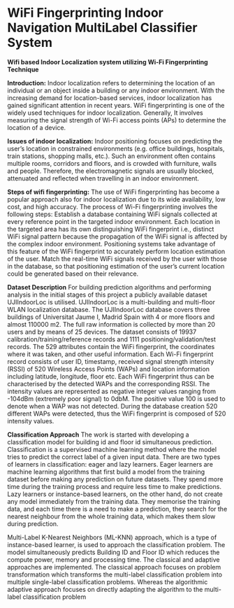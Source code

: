 # WiFi Fingerprinting Indoor Navigation MultiLabel Classifier System
**Wifi based Indoor Localization system utilizing Wi-Fi Fingerprinting Technique**

**Introduction:** Indoor localization refers to determining the location of an individual or an object inside a building or any indoor environment. With the increasing demand for location-based services, indoor localization has gained significant attention in recent years. WiFi fingerprinting is one of the widely used techniques for indoor localization. Generally, It involves measuring the signal strength of Wi-Fi access points (APs) to determine the location of a device.

**Issues of indoor localization:** Indoor positioning focuses on predicting the user’s location in constrained environments (e.g. office buildings, hospitals, train stations, shopping malls, etc.). Such an environment often contains multiple rooms, corridors and floors, and is crowded with furniture, walls and people. Therefore, the electromagnetic signals are usually blocked, attenuated and reflected when travelling in an indoor environment.

**Steps of wifi fingerprinting:** The use of WiFi fingerprinting has become a popular approach also for indoor localization due to its wide availability, low cost, and high accuracy. The process of Wi-Fi fingerprinting involves the following steps: 
Establish a database containing WiFi signals collected at every reference point in the targeted indoor environment. 
Each location in the targeted area has its own distinguishing WiFi fingerprint i.e., distinct WiFi signal pattern because the propagation of the WiFi signal is affected by the complex indoor environment.
Positioning systems take advantage of this feature of the WiFi fingerprint to accurately perform location estimation of the user.
Match the real-time WiFi signals received by the user with those in the database, so that positioning estimation of the user’s current location could be generated based on their relevance.

**Dataset Description**
For building prediction algorithms and performing analysis in the initial stages of this project a publicly available dataset UJIIndoorLoc is utilised. UJIIndoorLoc is a multi-building and multi-floor WLAN localization database. The UJIIndoorLoc database covers three buildings of Universitat Jaume I, Madrid Spain with 4 or more floors and almost 110000 m2. The full raw information is collected by more than 20 users and by means of 25 devices. The dataset consists of 19937 calibration/training/reference records and 1111 positioning/validation/test records. 
The 529 attributes contain the WiFi fingerprint, the coordinates where it was taken, and other useful information. Each Wi-Fi fingerprint record consists of user ID, timestamp, received signal strength intensity (RSSI) of 520 Wireless Access Points (WAPs) and location information including latitude, longitude, floor etc. Each WiFi fingerprint thus can be characterised by the detected WAPs and the corresponding RSSI. The intensity values are represented as negative integer values ranging from -104dBm (extremely poor signal) to 0dbM. The positive value 100 is used to denote when a WAP was not detected. During the database creation 520 different WAPs were detected, thus the WiFi fingerprint is composed of 520 intensity values. 

**Classification Approach**
The work is started with developing a classification model for building id and floor id simultaneous prediction. Classification is a supervised machine learning method where the model tries to predict the correct label of a given input data. There are two types of learners in classification: eager and lazy learners. Eager learners are machine learning algorithms that first build a model from the training dataset before making any prediction on future datasets. They spend more time during the training process and require less time to make predictions. Lazy learners or instance-based learners, on the other hand, do not create any model immediately from the training data. They  memorise the training data, and each time there is a need to make a prediction, they search for the nearest neighbour from the whole training data, which makes them  slow during prediction.

Multi-Label K-Nearest Neighbors (ML-KNN) approach, which is a type of instance-based learner, is used to approach the classification problem. The model simultaneously predicts Building ID and Floor ID which reduces the compute power, memory and processing time. The classical and adaptive approaches are implemented. The classical approach focuses on problem transformation which transforms the multi-label classification problem into multiple single-label classification problems. Whereas the algorithmic adaptive approach focuses on directly adapting the algorithm to the multi-label classification problem

